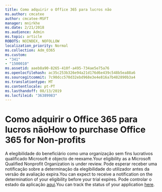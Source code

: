 ```yaml
---
title: Como adquirir o Office 365 para lucros não
ms.author: cmcatee
author: cmcatee-MSFT
manager: mnirkhe
ms.date: 2/21/2018
ms.audience: Admin
ms.topic: article
ROBOTS: NOINDEX, NOFOLLOW
localization_priority: Normal
ms.collection: Adm_O365
ms.custom:
- "341"
- "1500010"
ms.assetid: aaeb8a90-8265-410f-a495-734ae5e75a76
ms.openlocfilehash: ac35c253b326e94a21d176d6e439c548b5ea88a6
ms.sourcegitcommit: 7c90dcc570d32ebd968e3e4e816a7b482890b3a4
ms.translationtype: MT
ms.contentlocale: pt-PT
ms.lasthandoff: 08/13/2019
ms.locfileid: "36389983"
---
```

# <a name="how-to-purchase-office-365-for-non-profits"></a><span data-ttu-id="90802-102">Como adquirir o Office 365 para lucros não</span><span class="sxs-lookup"><span data-stu-id="90802-102">How to purchase Office 365 for Non-profits</span></span>

<span data-ttu-id="90802-103">A elegibilidade do beneficiário como uma organização sem fins lucrativos qualificado Microsoft é objecto de reexame.</span><span class="sxs-lookup"><span data-stu-id="90802-103">Your eligibility as a Microsoft Qualified Nonprofit Organization is under review.</span></span> <span data-ttu-id="90802-104">Pode esperar receber uma notificação sobre a determinação da elegibilidade do utilizador antes da versão de avaliação expira.</span><span class="sxs-lookup"><span data-stu-id="90802-104">You can expect to receive a notification on the determination of your eligibility before your trial expires.</span></span> <span data-ttu-id="90802-105">Pode controlar o estado da aplicação [aqui](http://eligibilityweb.azurewebsites.net/).</span><span class="sxs-lookup"><span data-stu-id="90802-105">You can track the status of your application [here](http://eligibilityweb.azurewebsites.net/).</span></span>